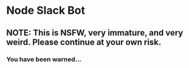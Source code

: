 # Node Slack Bot

## NOTE: This is NSFW, very immature, and very weird. Please continue at your own risk.

### You have been warned...

